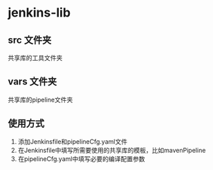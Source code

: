 # jenkins-lib

## src 文件夹
共享库的工具文件夹


## vars 文件夹
共享库的pipeline文件夹


## 使用方式
1. 添加Jenkinsfile和pipelineCfg.yaml文件
2. 在Jenkinsfile中填写所需要使用的共享库的模板，比如mavenPipeline
3. 在pipelineCfg.yaml中填写必要的编译配置参数
